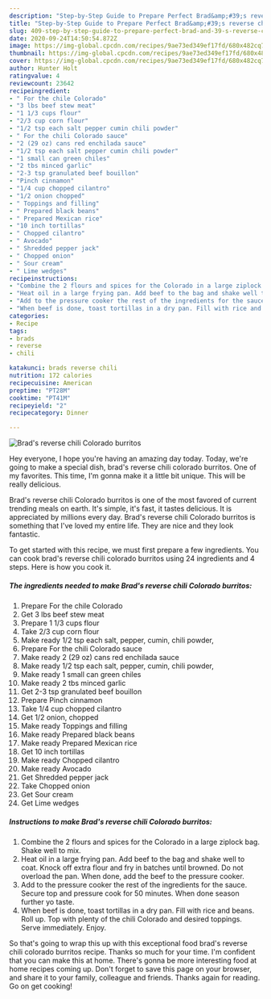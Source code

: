 ```yaml
---
description: "Step-by-Step Guide to Prepare Perfect Brad&amp;#39;s reverse chili Colorado burritos"
title: "Step-by-Step Guide to Prepare Perfect Brad&amp;#39;s reverse chili Colorado burritos"
slug: 409-step-by-step-guide-to-prepare-perfect-brad-and-39-s-reverse-chili-colorado-burritos
date: 2020-09-24T14:50:54.872Z
image: https://img-global.cpcdn.com/recipes/9ae73ed349ef17fd/680x482cq70/brads-reverse-chili-colorado-burritos-recipe-main-photo.jpg
thumbnail: https://img-global.cpcdn.com/recipes/9ae73ed349ef17fd/680x482cq70/brads-reverse-chili-colorado-burritos-recipe-main-photo.jpg
cover: https://img-global.cpcdn.com/recipes/9ae73ed349ef17fd/680x482cq70/brads-reverse-chili-colorado-burritos-recipe-main-photo.jpg
author: Hunter Holt
ratingvalue: 4
reviewcount: 23642
recipeingredient:
- " For the chile Colorado"
- "3 lbs beef stew meat"
- "1 1/3 cups flour"
- "2/3 cup corn flour"
- "1/2 tsp each salt pepper cumin chili powder"
- " For the chili Colorado sauce"
- "2 (29 oz) cans red enchilada sauce"
- "1/2 tsp each salt pepper cumin chili powder"
- "1 small can green chiles"
- "2 tbs minced garlic"
- "2-3 tsp granulated beef bouillon"
- "Pinch cinnamon"
- "1/4 cup chopped cilantro"
- "1/2 onion chopped"
- " Toppings and filling"
- " Prepared black beans"
- " Prepared Mexican rice"
- "10 inch tortillas"
- " Chopped cilantro"
- " Avocado"
- " Shredded pepper jack"
- " Chopped onion"
- " Sour cream"
- " Lime wedges"
recipeinstructions:
- "Combine the 2 flours and spices for the Colorado in a large ziplock bag. Shake well to mix."
- "Heat oil in a large frying pan. Add beef to the bag and shake well to coat. Knock off extra flour and fry in batches until browned. Do not overload the pan. When done, add the beef to the pressure cooker."
- "Add to the pressure cooker the rest of the ingredients for the sauce. Secure top and pressure cook for 50 minutes. When done season further yo taste."
- "When beef is done, toast tortillas in a dry pan. Fill with rice and beans. Roll up. Top with plenty of the chili Colorado and desired toppings. Serve immediately. Enjoy."
categories:
- Recipe
tags:
- brads
- reverse
- chili

katakunci: brads reverse chili 
nutrition: 172 calories
recipecuisine: American
preptime: "PT28M"
cooktime: "PT41M"
recipeyield: "2"
recipecategory: Dinner

---
```



![Brad&#39;s reverse chili Colorado burritos](https://img-global.cpcdn.com/recipes/9ae73ed349ef17fd/680x482cq70/brads-reverse-chili-colorado-burritos-recipe-main-photo.jpg)

Hey everyone, I hope you're having an amazing day today. Today, we're going to make a special dish, brad&#39;s reverse chili colorado burritos. One of my favorites. This time, I'm gonna make it a little bit unique. This will be really delicious.

Brad&#39;s reverse chili Colorado burritos is one of the most favored of current trending meals on earth. It's simple, it's fast, it tastes delicious. It is appreciated by millions every day. Brad&#39;s reverse chili Colorado burritos is something that I've loved my entire life. They are nice and they look fantastic.




To get started with this recipe, we must first prepare a few ingredients. You can cook brad&#39;s reverse chili colorado burritos using 24 ingredients and 4 steps. Here is how you cook it.

<!--inarticleads1-->

##### The ingredients needed to make Brad&#39;s reverse chili Colorado burritos:

1. Prepare  For the chile Colorado
1. Get 3 lbs beef stew meat
1. Prepare 1 1/3 cups flour
1. Take 2/3 cup corn flour
1. Make ready 1/2 tsp each salt, pepper, cumin, chili powder,
1. Prepare  For the chili Colorado sauce
1. Make ready 2 (29 oz) cans red enchilada sauce
1. Make ready 1/2 tsp each salt, pepper, cumin, chili powder,
1. Make ready 1 small can green chiles
1. Make ready 2 tbs minced garlic
1. Get 2-3 tsp granulated beef bouillon
1. Prepare Pinch cinnamon
1. Take 1/4 cup chopped cilantro
1. Get 1/2 onion, chopped
1. Make ready  Toppings and filling
1. Make ready  Prepared black beans
1. Make ready  Prepared Mexican rice
1. Get 10 inch tortillas
1. Make ready  Chopped cilantro
1. Make ready  Avocado
1. Get  Shredded pepper jack
1. Take  Chopped onion
1. Get  Sour cream
1. Get  Lime wedges




<!--inarticleads2-->

##### Instructions to make Brad&#39;s reverse chili Colorado burritos:

1. Combine the 2 flours and spices for the Colorado in a large ziplock bag. Shake well to mix.
1. Heat oil in a large frying pan. Add beef to the bag and shake well to coat. Knock off extra flour and fry in batches until browned. Do not overload the pan. When done, add the beef to the pressure cooker.
1. Add to the pressure cooker the rest of the ingredients for the sauce. Secure top and pressure cook for 50 minutes. When done season further yo taste.
1. When beef is done, toast tortillas in a dry pan. Fill with rice and beans. Roll up. Top with plenty of the chili Colorado and desired toppings. Serve immediately. Enjoy.




So that's going to wrap this up with this exceptional food brad&#39;s reverse chili colorado burritos recipe. Thanks so much for your time. I'm confident that you can make this at home. There's gonna be more interesting food at home recipes coming up. Don't forget to save this page on your browser, and share it to your family, colleague and friends. Thanks again for reading. Go on get cooking!
